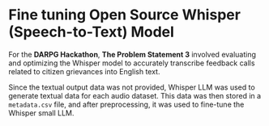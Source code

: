 # Fine tuning Open Source Whisper (Speech-to-Text) Model

For the **DARPG Hackathon**, **The Problem Statement 3** involved evaluating and optimizing the Whisper model to accurately transcribe feedback calls related to citizen grievances into English text.

Since the textual output data was not provided, Whisper LLM was used to generate textual data for each audio dataset. This data was then stored in a `metadata.csv` file, and after preprocessing, it was used to fine-tune the Whisper small LLM.

